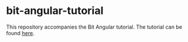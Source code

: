 # bit-angular-tutorial

This repository accompanies the Bit Angular tutorial. 
The tutorial can be found [here](https://hackmd.io/HyeUTmZ_TMa9Wk5sn35L-g?view). 

